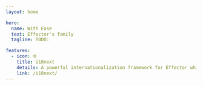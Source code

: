 ```yaml
---
layout: home

hero:
  name: With Ease
  text: Effector's family
  tagline: TODO:

features:
  - icon: 🌐
    title: i18next
    details: A powerful internationalization framework for Effector which is based on i18next
    link: /i18next/
---
```

